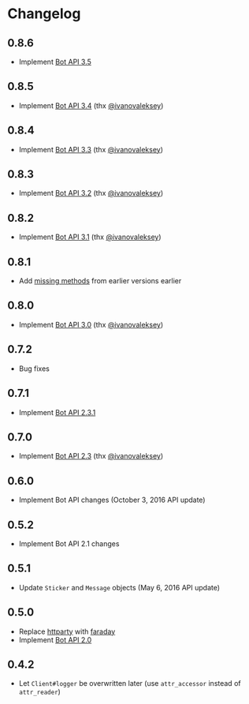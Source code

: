 # Changelog

## 0.8.6

- Implement [Bot API 3.5](https://core.telegram.org/bots/api#november-17-2017)

## 0.8.5

- Implement [Bot API 3.4](https://core.telegram.org/bots/api#october-11-2017) (thx [@ivanovaleksey][])

## 0.8.4

- Implement [Bot API 3.3](https://core.telegram.org/bots/api#august-23-2017) (thx [@ivanovaleksey][])

## 0.8.3

- Implement [Bot API 3.2](https://core.telegram.org/bots/api#july-21-2017) (thx [@ivanovaleksey][])

## 0.8.2

- Implement [Bot API 3.1](https://core.telegram.org/bots/api#june-30-2017) (thx [@ivanovaleksey][])

## 0.8.1

- Add [missing methods](https://github.com/atipugin/telegram-bot-ruby/pull/127) from earlier versions earlier

## 0.8.0

- Implement [Bot API 3.0](https://core.telegram.org/bots/api#may-18-2017) (thx [@ivanovaleksey][])

## 0.7.2

- Bug fixes

## 0.7.1

- Implement [Bot API 2.3.1](https://core.telegram.org/bots/api-changelog#december-4-2016)

## 0.7.0

- Implement [Bot API 2.3](https://core.telegram.org/bots/api-changelog#november-21-2016) (thx [@ivanovaleksey][])

## 0.6.0

- Implement Bot API changes (October 3, 2016 API update)

## 0.5.2

- Implement Bot API 2.1 changes

## 0.5.1

- Update `Sticker` and `Message` objects (May 6, 2016 API update)

## 0.5.0

- Replace [httparty](https://github.com/jnunemaker/httparty) with [faraday](https://github.com/lostisland/faraday)
- Implement [Bot API 2.0](https://core.telegram.org/bots/2-0-intro)

## 0.4.2

- Let `Client#logger` be overwritten later (use `attr_accessor` instead of `attr_reader`)

[@ivanovaleksey]: https://github.com/ivanovaleksey
